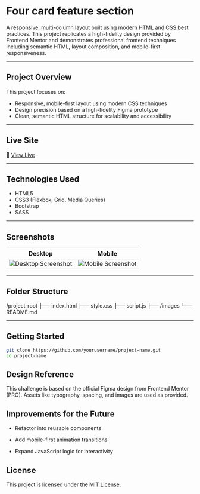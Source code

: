 # Four card feature section

A responsive, multi-column layout built using modern HTML and CSS best practices.
This project replicates a high-fidelity design provided by Frontend Mentor and demonstrates professional frontend techniques including semantic HTML, layout composition, and mobile-first responsiveness.

---

## Project Overview

This project focuses on:

- Responsive, mobile-first layout using modern CSS techniques
- Design precision based on a high-fidelity Figma prototype
- Clean, semantic HTML structure for scalability and accessibility

---

## Live Site

🔗 [View Live](https://your-live-site.com)

---

## Technologies Used

- HTML5
- CSS3 (Flexbox, Grid, Media Queries)
- Bootstrap
- SASS

---

## Screenshots

| Desktop                                             | Mobile                                            |
| --------------------------------------------------- | ------------------------------------------------- |
| ![Desktop Screenshot](./images/desktop-preview.jpg) | ![Mobile Screenshot](./images/mobile-preview.jpg) |

---

## Folder Structure

/project-root
├── index.html
├── style.css
├── script.js
├── /images
└── README.md

---

## Getting Started

```bash
git clone https://github.com/yourusername/project-name.git
cd project-name
```

## Design Reference

This challenge is based on the official Figma design from Frontend Mentor (PRO).
Assets like typography, spacing, and images are used as provided.

## Improvements for the Future

- Refactor into reusable components

- Add mobile-first animation transitions

- Expand JavaScript logic for interactivity

## License

This project is licensed under the [MIT License](./LICENSE).
